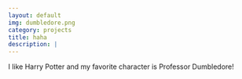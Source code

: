 ```yaml
---
layout: default
img: dumbledore.png
category: projects
title: haha
description: |
---
```

  I like Harry Potter and my favorite character is Professor Dumbledore!